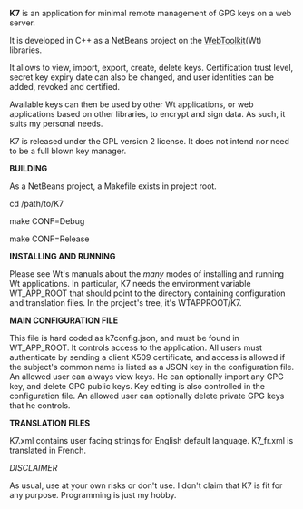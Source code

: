 **K7** is an application for minimal remote management of GPG keys on a web server.

It is developed in C++ as a NetBeans project on the [WebToolkit](https://www.webtoolkit.eu/)(Wt) libraries.

It allows to view, import, export, create, delete keys. Certification trust level, secret key expiry date can also be changed, and user identities can be added, revoked and certified.

Available keys can then be used by other Wt applications, or web applications based on other libraries, to encrypt and sign data. As such, it suits my personal needs.

K7 is released under the GPL version 2 license. It does not intend nor need to be a full blown key manager.

**BUILDING**

As a NetBeans project, a Makefile exists in project root.

cd /path/to/K7

make CONF=Debug

make CONF=Release

**INSTALLING AND RUNNING**

Please see Wt's manuals about the *many* modes of installing and running Wt applications.
In particular, K7 needs the environment variable WT_APP_ROOT that should point to the directory containing configuration and translation files. In the project's tree, it's WTAPPROOT/K7.

**MAIN CONFIGURATION FILE**

This file is hard coded as k7config.json, and must be found in WT_APP_ROOT.
It controls access to the application. All users must authenticate by sending a client X509 certificate, and access is allowed if the subject's common name is listed as a JSON key in the configuration file.
An allowed user can always view keys. He can optionally import any GPG key, and delete GPG public keys. Key editing is also controlled in the configuration file.
An allowed user can optionally delete private GPG keys that he controls.

**TRANSLATION FILES**

K7.xml contains user facing strings for English default language. K7_fr.xml is translated in French.

*DISCLAIMER*

As usual, use at your own risks or don't use. I don't claim that K7 is fit for any purpose. Programming is just my hobby.
